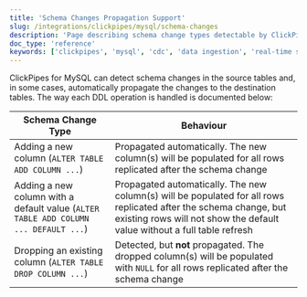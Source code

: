 ```yaml
---
title: 'Schema Changes Propagation Support'
slug: /integrations/clickpipes/mysql/schema-changes
description: 'Page describing schema change types detectable by ClickPipes in the source tables'
doc_type: 'reference'
keywords: ['clickpipes', 'mysql', 'cdc', 'data ingestion', 'real-time sync']
---
```


ClickPipes for MySQL can detect schema changes in the source tables and, in some cases, automatically propagate the changes to the destination tables. The way each DDL operation is handled is documented below:

[//]: # "TODO Extend this page with behavior on rename, data type changes, and truncate + guidance on how to handle incompatible schema changes."

| Schema Change Type                                                                  | Behaviour                             |
| ----------------------------------------------------------------------------------- | ------------------------------------- |
| Adding a new column (`ALTER TABLE ADD COLUMN ...`)                                  | Propagated automatically. The new column(s) will be populated for all rows replicated after the schema change                                                                         |
| Adding a new column with a default value (`ALTER TABLE ADD COLUMN ... DEFAULT ...`) | Propagated automatically. The new column(s) will be populated for all rows replicated after the schema change, but existing rows will not show the default value without a full table refresh |
| Dropping an existing column (`ALTER TABLE DROP COLUMN ...`)                         | Detected, but **not** propagated. The dropped column(s) will be populated with `NULL` for all rows replicated after the schema change                                                                |
